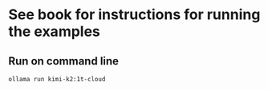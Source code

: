 # See book for instructions for running the examples

## Run on command line

    ollama run kimi-k2:1t-cloud

